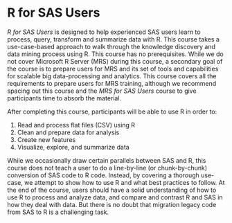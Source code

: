 <properties
    pageTitle="R for SAS Users | Microsoft Azure"
    description="Data Analysis Tutorial for R"
    keywords="R, MRS, datascience"
    services="sql-data-warehouse,data-factory,event-hubs,machine-learning,service-bus,stream-analytics"
    authors="smott"
    editor=""/>

# R for SAS Users

*R for SAS Users* is designed to help experienced SAS users learn to process, query, transform and summarize data with R. This course takes a use-case-based approach to walk through the knowledge discovery and data mining process using R. This course has no prerequisites.  While we do not cover Microsoft R Server (MRS) during this course, a secondary goal of the course is to prepare users for MRS and its set of tools and capabilities for scalable big data-processing and analytics.  This course covers all the requirements to prepare users for MRS training, although we recommend spacing out this course and the *MRS for SAS Users* course to give participants time to absorb the material.

After completing this course, participants will be able to use R in order to:
1.  Read and process flat files (CSV) using R
2.  Clean and prepare data for analysis
3.  Create new features
4.  Visualize, explore, and summarize data

While we occasionally draw certain parallels between SAS and R, this course does not teach a user to do a line-by-line (or chunk-by-chunk) conversion of SAS code to R code.  Instead, by covering a thorough use-case, we attempt to show how to use R and what best practices to follow.  At the end of the course, users should have a solid understanding of how to use R to process and analyze data, and compare and contrast R and SAS in how they deal with data.  But there is no doubt that migration legacy code from SAS to R is a challenging task.
